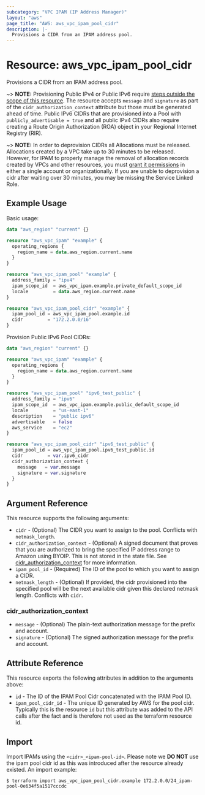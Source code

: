 ```yaml
---
subcategory: "VPC IPAM (IP Address Manager)"
layout: "aws"
page_title: "AWS: aws_vpc_ipam_pool_cidr"
description: |-
  Provisions a CIDR from an IPAM address pool.
---
```


# Resource: aws_vpc_ipam_pool_cidr

Provisions a CIDR from an IPAM address pool.

~> **NOTE:** Provisioning Public IPv4 or Public IPv6 require [steps outside the scope of this resource](https://docs.aws.amazon.com/AWSEC2/latest/UserGuide/ec2-byoip.html#prepare-for-byoip). The resource accepts `message` and `signature` as part of the `cidr_authorization_context` attribute but those must be generated ahead of time. Public IPv6 CIDRs that are provisioned into a Pool with `publicly_advertisable = true` and all public IPv4 CIDRs also require creating a Route Origin Authorization (ROA) object in your Regional Internet Registry (RIR).

~> **NOTE:** In order to deprovision CIDRs all Allocations must be released. Allocations created by a VPC take up to 30 minutes to be released. However, for IPAM to properly manage the removal of allocation records created by VPCs and other resources, you must [grant it permissions](https://docs.aws.amazon.com/vpc/latest/ipam/choose-single-user-or-orgs-ipam.html) in
either a single account or organizationally. If you are unable to deprovision a cidr after waiting over 30 minutes, you may be missing the Service Linked Role.

## Example Usage

Basic usage:

```terraform
data "aws_region" "current" {}

resource "aws_vpc_ipam" "example" {
  operating_regions {
    region_name = data.aws_region.current.name
  }
}

resource "aws_vpc_ipam_pool" "example" {
  address_family = "ipv4"
  ipam_scope_id  = aws_vpc_ipam.example.private_default_scope_id
  locale         = data.aws_region.current.name
}

resource "aws_vpc_ipam_pool_cidr" "example" {
  ipam_pool_id = aws_vpc_ipam_pool.example.id
  cidr         = "172.2.0.0/16"
}
```

Provision Public IPv6 Pool CIDRs:

```terraform
data "aws_region" "current" {}

resource "aws_vpc_ipam" "example" {
  operating_regions {
    region_name = data.aws_region.current.name
  }
}

resource "aws_vpc_ipam_pool" "ipv6_test_public" {
  address_family = "ipv6"
  ipam_scope_id  = aws_vpc_ipam.example.public_default_scope_id
  locale         = "us-east-1"
  description    = "public ipv6"
  advertisable   = false
  aws_service    = "ec2"
}

resource "aws_vpc_ipam_pool_cidr" "ipv6_test_public" {
  ipam_pool_id = aws_vpc_ipam_pool.ipv6_test_public.id
  cidr         = var.ipv6_cidr
  cidr_authorization_context {
    message   = var.message
    signature = var.signature
  }
}
```

## Argument Reference

This resource supports the following arguments:

* `cidr` - (Optional) The CIDR you want to assign to the pool. Conflicts with `netmask_length`.
* `cidr_authorization_context` - (Optional) A signed document that proves that you are authorized to bring the specified IP address range to Amazon using BYOIP. This is not stored in the state file. See [cidr_authorization_context](#cidr_authorization_context) for more information.
* `ipam_pool_id` - (Required) The ID of the pool to which you want to assign a CIDR.
* `netmask_length` - (Optional) If provided, the cidr provisioned into the specified pool will be the next available cidr given this declared netmask length. Conflicts with `cidr`.

### cidr_authorization_context

* `message` - (Optional) The plain-text authorization message for the prefix and account.
* `signature` - (Optional) The signed authorization message for the prefix and account.

## Attribute Reference

This resource exports the following attributes in addition to the arguments above:

* `id` - The ID of the IPAM Pool Cidr concatenated with the IPAM Pool ID.
* `ipam_pool_cidr_id` - The unique ID generated by AWS for the pool cidr. Typically this is the resource `id` but this attribute was added to the API calls after the fact and is therefore not used as the terraform resource id.

## Import

Import IPAMs using the `<cidr>_<ipam-pool-id>`. Please note we **DO NOT** use the ipam pool cidr id as this was introduced after the resource already existed. An import example:

```
$ terraform import aws_vpc_ipam_pool_cidr.example 172.2.0.0/24_ipam-pool-0e634f5a1517cccdc
```
